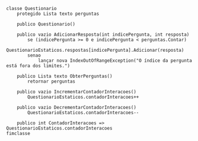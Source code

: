     classe Questionario
        protegido Lista texto perguntas

        publico Questionario()
    
        publico vazio AdicionarResposta(int indicePergunta, int resposta)
            se (indicePergunta >= 0 e indicePergunta < perguntas.Contar)
                QuestionarioEstaticos.respostas[indicePergunta].Adicionar(resposta)
            senao
                lançar nova IndexOutOfRangeException("O índice da pergunta está fora dos limites.")
    
        publico Lista texto ObterPerguntas()
            retornar perguntas
    
        publico vazio IncrementarContadorInteracoes()
            QuestionarioEstaticos.contadorInteracoes++
    
        publico vazio DecrementarContadorInteracoes()
            QuestionarioEstaticos.contadorInteracoes--
    
        publico int ContadorInteracoes => QuestionarioEstaticos.contadorInteracoes
    fimclasse
